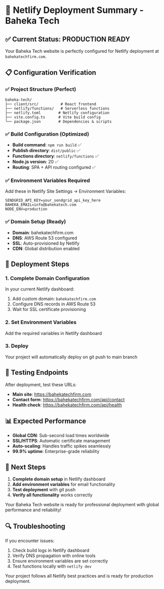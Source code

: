 # 🚀 Netlify Deployment Summary - Baheka Tech

## ✅ Current Status: PRODUCTION READY

Your Baheka Tech website is perfectly configured for Netlify deployment at `bahekatechfirm.com`.

## 📋 Configuration Verification

### ✅ Project Structure (Perfect)
```
baheka-tech/
├── client/src/          # React frontend
├── netlify/functions/   # Serverless functions
├── netlify.toml        # Netlify configuration
├── vite.config.ts      # Vite build config
└── package.json        # Dependencies & scripts
```

### ✅ Build Configuration (Optimized)
- **Build command**: `npm run build` ✅
- **Publish directory**: `dist/public` ✅
- **Functions directory**: `netlify/functions` ✅
- **Node.js version**: 20 ✅
- **Routing**: SPA + API routing configured ✅

### ✅ Environment Variables Required
Add these in Netlify Site Settings → Environment Variables:
```
SENDGRID_API_KEY=your_sendgrid_api_key_here
BAHEKA_EMAIL=info@bahekatech.com
NODE_ENV=production
```

### ✅ Domain Setup (Ready)
- **Domain**: bahekatechfirm.com
- **DNS**: AWS Route 53 configured
- **SSL**: Auto-provisioned by Netlify
- **CDN**: Global distribution enabled

## 🔧 Deployment Steps

### 1. Complete Domain Configuration
In your current Netlify dashboard:
1. Add custom domain: `bahekatechfirm.com`
2. Configure DNS records in AWS Route 53
3. Wait for SSL certificate provisioning

### 2. Set Environment Variables
Add the required variables in Netlify dashboard

### 3. Deploy
Your project will automatically deploy on git push to main branch

## 🧪 Testing Endpoints

After deployment, test these URLs:
- **Main site**: https://bahekatechfirm.com
- **Contact form**: https://bahekatechfirm.com/api/contact
- **Health check**: https://bahekatechfirm.com/api/health

## 📊 Expected Performance
- **Global CDN**: Sub-second load times worldwide
- **SSL/HTTPS**: Automatic certificate management
- **Auto-scaling**: Handles traffic spikes seamlessly
- **99.9% uptime**: Enterprise-grade reliability

## 🎯 Next Steps

1. **Complete domain setup** in Netlify dashboard
2. **Add environment variables** for email functionality
3. **Test deployment** with git push
4. **Verify all functionality** works correctly

Your Baheka Tech website is ready for professional deployment with global performance and reliability!

## 🔍 Troubleshooting

If you encounter issues:
1. Check build logs in Netlify dashboard
2. Verify DNS propagation with online tools
3. Ensure environment variables are set correctly
4. Test functions locally with `netlify dev`

Your project follows all Netlify best practices and is ready for production deployment.